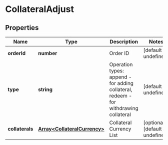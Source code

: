 # CollateralAdjust

## Properties

Name | Type | Description | Notes
------------ | ------------- | ------------- | -------------
**orderId** | **number** | Order ID | [default to undefined]
**type** | **string** | Operation types: append - for adding collateral, redeem - for withdrawing collateral | [default to undefined]
**collaterals** | [**Array&lt;CollateralCurrency&gt;**](CollateralCurrency.md) | Collateral Currency List | [optional] [default to undefined]

